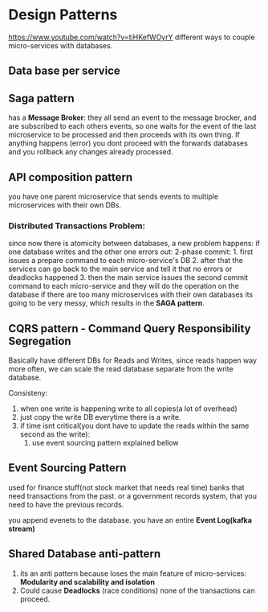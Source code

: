 # Design Patterns
https://www.youtube.com/watch?v=tiHKefWOyrY
different ways to couple micro-services with databases.
## Data base per service

## Saga pattern
has a **Message Broker**:
	they all send an event to the message brocker, and are subscribed to each others events, so one waits for the event of the last microservice to be processed and then proceeds with its own thing. If anything happens (error) you dont proceed with the forwards databases and you rollback any changes already processed.
## API composition pattern
you have one parent microservice that sends events to multiple microservices with their own DBs.
### Distributed Transactions Problem:
since now there is atomicity between databases, a new problem happens: if one database writes and the other one errors out:
	2-phase commit: 
		1. first issues a prepare command to each micro-service's DB
		2. after that the services can go back to the main service and tell it that no errors or deadlocks happened
		3. then the main service issues the second commit command to each micro-service and they will do the operation on the database
	if there are too many microservices with their own databases its going to be very messy, which results in the **SAGA pattern**.

## CQRS pattern - Command Query Responsibility Segregation
Basically have different DBs for Reads and Writes, since reads happen way more often, we can scale the read database separate from the write database.

Consisteny:
1. when one write is happening write to all copies(a lot of overhead)
2. just copy the write DB everytime there is a write.
3. if time isnt critical(you dont have to update the reads within the same second as the write):
	1. use event sourcing pattern explained bellow

## Event Sourcing Pattern
used for finance stuff(not stock market that needs real time) banks that need transactions from the past. or a government records system, that you need to have the previous records.

you append evenets to the database.
you have an entire **Event Log(kafka stream)** 
## Shared Database anti-pattern
1. its an anti pattern because loses the main feature of micro-services: **Modularity and scalability and isolation**
2. Could cause **Deadlocks** (race conditions) none of the transactions can proceed.